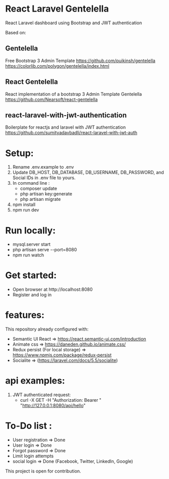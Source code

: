 
# React Laravel Gentelella
React Laravel dashboard using Bootstrap and JWT authentication

Based on:

## Gentelella
Free Bootstrap 3 Admin Template
https://github.com/puikinsh/gentelella
https://colorlib.com/polygon/gentelella/index.html

## React Gentelella
React implementation of a bootstrap 3 Admin Template Gentelella
https://github.com/Nearsoft/react-gentelella

## react-laravel-with-jwt-authentication
Boilerplate for reactjs and laravel with JWT authentication
https://github.com/sumityadavbadli/react-laravel-with-jwt-auth


# Setup:
1. Rename .env.example to .env
2. Update DB_HOST, DB_DATABASE, DB_USERNAME, DB_PASSWORD, and Social IDs in .env file to yours.
3. In command line :
   - composer update
   - php artisan key:generate
   - php artisan migrate
4. npm install
5. npm run dev

# Run locally:
- mysql.server start
- php artisan serve --port=8080
- npm run watch

# Get started:
- Open browser at http://localhost:8080
- Register and log in

# features:
This repository already configured with:
- Semantic UI React => https://react.semantic-ui.com/introduction
- Animate css => https://daneden.github.io/animate.css/
- Redux persist (For local storage) => https://www.npmjs.com/package/redux-persist
- Socialite => (https://laravel.com/docs/5.5/socialite)

# api examples:
1. JWT authenticated request:
	- curl -X GET -H "Authorization: Bearer <token here>" "http://127.0.0.1:8080/api/hello"

# To-Do list :
- User registration => Done
- User login  => Done
- Forgot password => Done
- Limit login attempts
- social login => Done (Facebook, Twitter, LinkedIn, Google)

This project is open for contribution.


